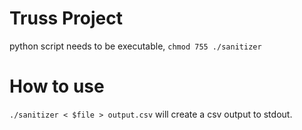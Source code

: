 # Truss Project
python script needs to be executable, `chmod 755 ./sanitizer`

# How to use
`./sanitizer < $file > output.csv`
will create a csv output to stdout.
